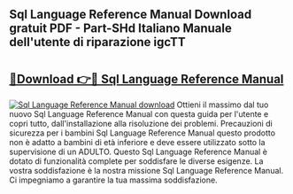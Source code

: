 ## Sql Language Reference Manual Download gratuit PDF - Part-SHd Italiano Manuale dell'utente di riparazione igcTT

# <h2><a href="http://dfehg9.blite.top/?on=Sql+Language+Reference+Manual">🔗Download 👉🔴 Sql Language Reference Manual</a></h2>

[![Sql Language Reference Manual download](https://i.imgur.com/lujVjoI.png)](http://dfehg9.blite.top/?on=Sql+Language+Reference+Manual)
Ottieni il massimo dal tuo nuovo Sql Language Reference Manual con questa guida per l'utente e copri tutto, dall'installazione alla risoluzione dei problemi. Precauzioni di sicurezza per i bambini Sql Language Reference Manual questo prodotto non è adatto a bambini di età inferiore e deve essere utilizzato sotto la supervisione di un ADULTO. Questo Sql Language Reference Manual è dotato di funzionalità complete per soddisfare le diverse esigenze. La vostra soddisfazione è la nostra missione Sql Language Reference Manual. Ci impegniamo a garantire la tua massima soddisfazione.
